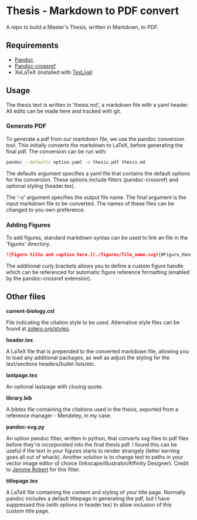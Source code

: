# Thesis - Markdown to PDF convert

A repo to build a Master's Thesis, written in Markdown, to PDF.



## Requirements

- [Pandoc](https://pandoc.org/installing.html)
- [Pandoc-crossref](https://github.com/lierdakil/pandoc-crossref/releases)
- XeLaTeX (installed with [TexLive](https://www.tug.org/texlive/))



## Usage

The thesis text is written in 'thesis.md', a markdown file with a yaml header. All edits can be made here and tracked with git.



### Generate PDF

To generate a pdf from our markdown file, we use the pandoc conversion tool. This initially converts the markdown to LaTeX, before generating the final pdf. The conversion can be run with:

```bash
pandoc --defaults option.yaml -o thesis.pdf thesis.md
```

The defaults argument specifies a yaml file that contains the default options for the conversion. These options include filters (pandoc-crossref) and optional styling (header.tex).

The '-o' argument specifies the output file name. The final argument is the input markdown file to be converted. The names of these files can be changed to you own preference.



### Adding Figures

To add figures, standard markdown syntax can be used to link an file in the 'figures' directory.

```markdown
![Figure tilte and caption here.](./figures/file_name.svg){#Figure_Handle}
```

The additional curly brackets allows you to define a custom figure handle which can be referenced for automatic figure reference formatting (enabled by the pandoc-crossref extension).



## Other files



**current-biology.csl**

File indicating the citation style to be used. Alternative style files can be found at [zotero.org/styles](https://www.zotero.org/styles).



**header.tex**

A LaTeX file that is prepended to the converted markdown file, allowing you to load any additional packages, as well as adjust the styling for the text/sections headers/bullet lists/etc.



**lastpage.tex**

An optional lastpage with closing quote.



**library.bib**

A bibtex file containing the citations used in the thesis, exported from a reference manager - Mendeley, in my case.



**pandoc-svg.py**

An option pandoc filter, written in python, that converts svg files to pdf files before they're incorporated into the final thesis pdf. I found this can be useful if the text in your figures starts to render strangely (letter kerning goes all out of whack). Another solution is to change text to paths in your vector image editor of choice (Inkscape/Illustrator/Affinity Designer). Credit to [Jerome Robert](https://gist.github.com/jeromerobert/3996eca3acd12e4c3d40) for this filter.



**titlepage.tex**

A LaTeX file containing the content and styling of your title page. Normally pandoc includes a default titlepage in generating the pdf, but I have suppressed this (with options in header.tex) to allow inclusion of this custom title page.
